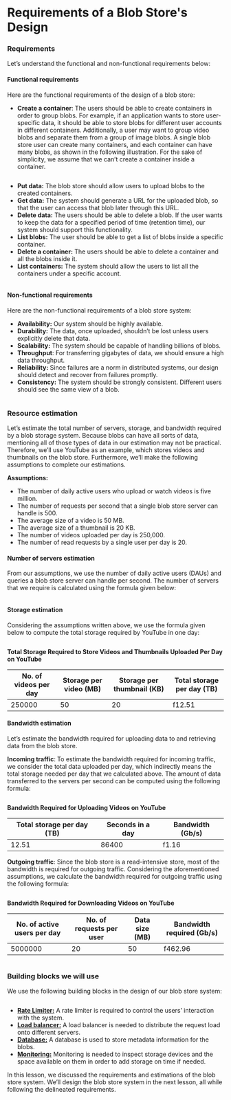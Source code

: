 # Requirements of a Blob Store's Design

### Requirements <a href="#requirements-0" id="requirements-0"></a>

Let’s understand the functional and non-functional requirements below:

#### Functional requirements <a href="#functional-requirements-1" id="functional-requirements-1"></a>

Here are the functional requirements of the design of a blob store:

* **Create a container**: The users should be able to create containers in order to group blobs. For example, if an application wants to store user-specific data, it should be able to store blobs for different user accounts in different containers. Additionally, a user may want to group video blobs and separate them from a group of image blobs. A single blob store user can create many containers, and each container can have many blobs, as shown in the following illustration. For the sake of simplicity, we assume that we can’t create a container inside a container.

<figure><img src="https://kuweiguge.github.io/Grokking-Modern-System-Design-Interview-Gitbook/assets/Screenshot 2023-09-03 at 1.44.05 AM.png" alt=""><figcaption></figcaption></figure>

* **Put data:** The blob store should allow users to upload blobs to the created containers.
* **Get data:** The system should generate a URL for the uploaded blob, so that the user can access that blob later through this URL.
* **Delete data:** The users should be able to delete a blob. If the user wants to keep the data for a specified period of time (retention time), our system should support this functionality.
* **List blobs:** The user should be able to get a list of blobs inside a specific container.
* **Delete a container:** The users should be able to delete a container and all the blobs inside it.
* **List containers:** The system should allow the users to list all the containers under a specific account.

<figure><img src="https://kuweiguge.github.io/Grokking-Modern-System-Design-Interview-Gitbook/assets/Screenshot 2023-09-03 at 1.44.26 AM.png" alt=""><figcaption></figcaption></figure>

#### Non-functional requirements <a href="#non-functional-requirements-0" id="non-functional-requirements-0"></a>

Here are the non-functional requirements of a blob store system:

* **Availability:** Our system should be highly available.
* **Durability:** The data, once uploaded, shouldn’t be lost unless users explicitly delete that data.
* **Scalability:** The system should be capable of handling billions of blobs.
* **Throughput**: For transferring gigabytes of data, we should ensure a high data throughput.
* **Reliability:** Since failures are a norm in distributed systems, our design should detect and recover from failures promptly.
* **Consistency:** The system should be strongly consistent. Different users should see the same view of a blob.

<figure><img src="https://kuweiguge.github.io/Grokking-Modern-System-Design-Interview-Gitbook/assets/Screenshot 2023-09-03 at 1.44.52 AM.png" alt=""><figcaption></figcaption></figure>

### Resource estimation <a href="#resource-estimation-0" id="resource-estimation-0"></a>

Let’s estimate the total number of servers, storage, and bandwidth required by a blob storage system. Because blobs can have all sorts of data, mentioning all of those types of data in our estimation may not be practical. Therefore, we’ll use YouTube as an example, which stores videos and thumbnails on the blob store. Furthermore, we’ll make the following assumptions to complete our estimations.

**Assumptions:**

* The number of daily active users who upload or watch videos is five million.
* The number of requests per second that a single blob store server can handle is 500.
* The average size of a video is 50 MB.
* The average size of a thumbnail is 20 KB.
* The number of videos uploaded per day is 250,000.
* The number of read requests by a single user per day is 20.

#### Number of servers estimation <a href="#number-of-servers-estimation-1" id="number-of-servers-estimation-1"></a>

From our assumptions, we use the number of daily active users (DAUs) and queries a blob store server can handle per second. The number of servers that we require is calculated using the formula given below:

<figure><img src="https://kuweiguge.github.io/Grokking-Modern-System-Design-Interview-Gitbook/assets/Screenshot 2023-09-03 at 1.45.22 AM.png" alt=""><figcaption></figcaption></figure>

#### Storage estimation <a href="#storage-estimation-0" id="storage-estimation-0"></a>

Considering the assumptions written above, we use the formula given below to compute the total storage required by YouTube in one day:

<figure><img src="https://kuweiguge.github.io/Grokking-Modern-System-Design-Interview-Gitbook/assets/Screenshot 2023-09-03 at 1.46.13 AM.png" alt=""><figcaption></figcaption></figure>

**Total Storage Required to Store Videos and Thumbnails Uploaded Per Day on YouTube**

| No. of videos per day | Storage per video (MB) | Storage per thumbnail (KB) | Total storage per day (TB) |
| --------------------- | ---------------------- | -------------------------- | -------------------------- |
| 250000                | 50                     | 20                         | f12.51                     |

#### Bandwidth estimation <a href="#bandwidth-estimation-0" id="bandwidth-estimation-0"></a>

Let’s estimate the bandwidth required for uploading data to and retrieving data from the blob store.

**Incoming traffic**: To estimate the bandwidth required for incoming traffic, we consider the total data uploaded per day, which indirectly means the total storage needed per day that we calculated above. The amount of data transferred to the servers per second can be computed using the following formula:

<figure><img src="https://kuweiguge.github.io/Grokking-Modern-System-Design-Interview-Gitbook/assets/Screenshot 2023-09-03 at 1.46.37 AM.png" alt=""><figcaption></figcaption></figure>

**Bandwidth Required for Uploading Videos on YouTube**

| Total storage per day (TB) | Seconds in a day | Bandwidth (Gb/s) |
| -------------------------- | ---------------- | ---------------- |
| 12.51                      | 86400            | f1.16            |

**Outgoing traffic**: Since the blob store is a read-intensive store, most of the bandwidth is required for outgoing traffic. Considering the aforementioned assumptions, we calculate the bandwidth required for outgoing traffic using the following formula:

<figure><img src="https://kuweiguge.github.io/Grokking-Modern-System-Design-Interview-Gitbook/assets/Screenshot 2023-09-03 at 1.46.53 AM.png" alt=""><figcaption></figcaption></figure>

**Bandwidth Required for Downloading Videos on YouTube**

| No. of active users per day | No. of requests per user | Data size (MB) | Bandwidth required (Gb/s) |
| --------------------------- | ------------------------ | -------------- | ------------------------- |
| 5000000                     | 20                       | 50             | f462.96                   |

<figure><img src="https://kuweiguge.github.io/Grokking-Modern-System-Design-Interview-Gitbook/assets/Screenshot 2023-09-03 at 1.47.24 AM.png" alt=""><figcaption></figcaption></figure>

### Building blocks we will use <a href="#building-blocks-we-will-use-0" id="building-blocks-we-will-use-0"></a>

We use the following building blocks in the design of our blob store system:

<figure><img src="https://kuweiguge.github.io/Grokking-Modern-System-Design-Interview-Gitbook/assets/Screenshot 2023-09-03 at 1.47.45 AM.png" alt=""><figcaption></figcaption></figure>

* [**Rate Limiter:**](https://www.educative.io/collection/page/10370001/4941429335392256/4770834422169600) A rate limiter is required to control the users’ interaction with the system.
* [**Load balancer:**](https://www.educative.io/collection/page/10370001/4941429335392256/4521972679049216) A load balancer is needed to distribute the request load onto different servers.
* [**Database:**](https://www.educative.io/collection/page/10370001/4941429335392256/4901035478351872) A database is used to store metadata information for the blobs.
* [**Monitoring:**](https://www.educative.io/collection/page/10370001/4941429335392256/6310983387840512) Monitoring is needed to inspect storage devices and the space available on them in order to add storage on time if needed.

In this lesson, we discussed the requirements and estimations of the blob store system. We’ll design the blob store system in the next lesson, all while following the delineated requirements.
